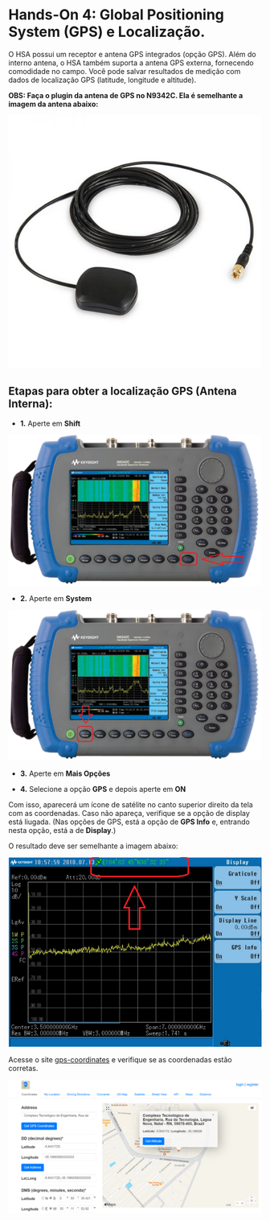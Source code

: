 # **Hands-On 4: Global Positioning System (GPS) e Localização.**

O HSA possui um receptor e antena GPS integrados (opção GPS). Além do interno
antena, o HSA também suporta a antena GPS externa, fornecendo
comodidade no campo. Você pode salvar resultados de medição com dados de localização GPS
(latitude, longitude e altitude).

**OBS: Faça o plugin da antena de GPS no N9342C. Ela é semelhante a imagem da antena abaixo:**

![](/Imagens/HD4/antena-gps.jpg)

## Etapas para obter a localização GPS (Antena Interna):

- **1.** Aperte em **Shift**

![](/Imagens/Teclas/shift.png)

- **2.** Aperte em **System**

![](/Imagens/Teclas/system.png)

- **3.** Aperte em **Mais Opções**

- **4.** Selecione a opção **GPS** e depois aperte em **ON**

Com isso, aparecerá um ícone de satélite no canto superior direito da tela com as coordenadas. Caso não apareça, verifique se a opção de display está liugada. (Nas opções de GPS, está a opção de **GPS Info** e, entrando nesta opção, está a de **Display**.)

O resultado deve ser semelhante a imagem abaixo:

![](/Imagens/HD4/resultado_gps.png)

Acesse o site [gps-coordinates](https://www.gps-coordinates.net/) e verifique se as coordenadas estão corretas.

![](/Imagens/HD4/localizacao_gps.png)